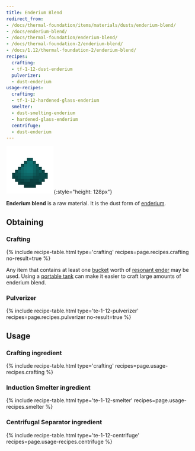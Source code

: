 ```yaml
---
title: Enderium Blend
redirect_from:
- /docs/thermal-foundation/items/materials/dusts/enderium-blend/
- /docs/enderium-blend/
- /docs/thermal-foundation/enderium-blend/
- /docs/thermal-foundation-2/enderium-blend/
- /docs/1.12/thermal-foundation-2/enderium-blend/
recipes:
  crafting:
  - tf-1-12-dust-enderium
  pulverizer:
  - dust-enderium
usage-recipes:
  crafting:
  - tf-1-12-hardened-glass-enderium
  smelter:
  - dust-smelting-enderium
  - hardened-glass-enderium
  centrifuge:
  - dust-enderium
---
```


![Enderium blend](/assets/images/thermal-foundation-2/dust-enderium.png){:style="height: 128px"}


**Enderium blend** is a raw material. It is the dust form of
[enderium](/docs/1.12/thermal-foundation/enderium-ingot/).


Obtaining
---------

### Crafting
{% include recipe-table.html type='crafting' recipes=page.recipes.crafting no-result=true %}

Any item that contains at least one
[bucket](https://minecraft.gamepedia.com/Bucket) worth of [resonant
ender](/docs/1.12/thermal-foundation/resonant-ender/) may be used. Using a [portable
tank](/docs/1.12/thermal-expansion/portable-tank/) can make it easier to craft large amounts of
enderium blend.

### Pulverizer
{% include recipe-table.html type='te-1-12-pulverizer' recipes=page.recipes.pulverizer no-result=true %}


Usage
-----

### Crafting ingredient
{% include recipe-table.html type='crafting' recipes=page.usage-recipes.crafting %}

### Induction Smelter ingredient
{% include recipe-table.html type='te-1-12-smelter' recipes=page.usage-recipes.smelter %}

### Centrifugal Separator ingredient
{% include recipe-table.html type='te-1-12-centrifuge' recipes=page.usage-recipes.centrifuge %}
